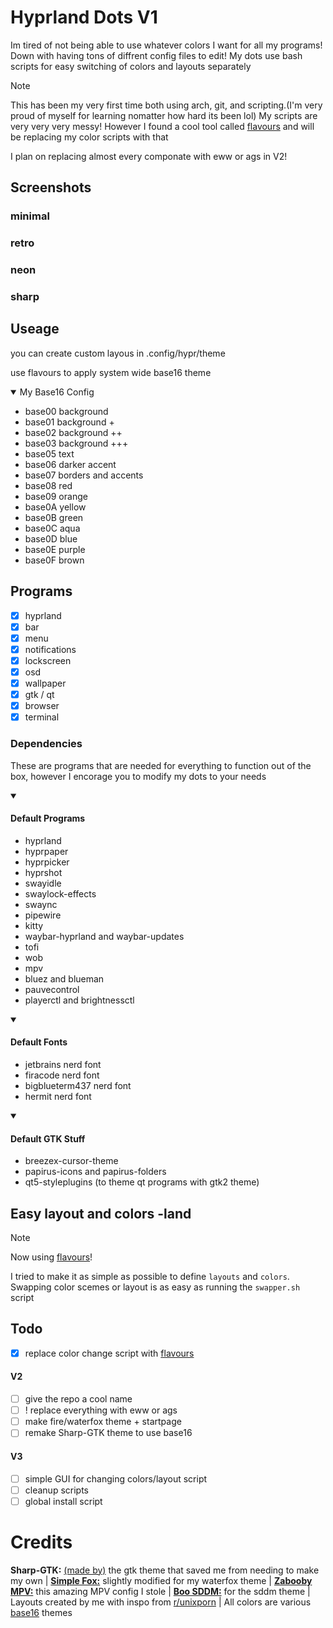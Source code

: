 # Hyprland Dots V1
Im tired of not being able to use whatever colors I want for all my programs! Down with having tons of diffrent config files to edit! My dots use bash scripts for easy switching of colors and layouts separately
> [!NOTE]  
> This has been my very first time both using arch, git, and scripting.(I'm very proud of myself for learning nomatter how hard its been lol) My scripts are very very very messy! However I found a cool tool called [flavours](https://github.com/misterio77/flavours) and will be replacing my color scripts with that
> 
> I plan on replacing almost every componate with eww or ags in V2!

## Screenshots
### minimal

### retro

### neon

### sharp


## Useage
you can create custom layous in .config/hypr/theme

use flavours to apply system wide base16 theme
<details open> 
  <summary>My Base16 Config</summary>

  - base00  background
  - base01  background +
  - base02  background ++
  - base03  background +++
  - base05  text
  - base06  darker accent
  - base07  borders and accents
  - base08  red
  - base09  orange
  - base0A  yellow
  - base0B  green
  - base0C  aqua
  - base0D  blue
  - base0E  purple
  - base0F  brown
</details>

## Programs
- [X] hyprland
- [X] bar
- [X] menu
- [X] notifications
- [X] lockscreen
- [X] osd
- [X] wallpaper
- [X] gtk / qt
- [X] browser
- [X] terminal

### Dependencies
These are programs that are needed for everything to function out of the box, however I encorage you to modify my dots to your needs
<details open> 
  <summary><h4>Default Programs</h4></summary>
  
  - hyprland
  - hyprpaper
  - hyprpicker
  - hyprshot
  - swayidle
  - swaylock-effects
  - swaync
  - pipewire
  - kitty
  - waybar-hyprland and waybar-updates
  - tofi
  - wob
  - mpv
  - bluez and blueman
  - pauvecontrol
  - playerctl and brightnessctl
</details>

<details open> 
  <summary><h4>Default Fonts</h4></summary>
  
  - jetbrains nerd font
  - firacode nerd font
  - bigblueterm437 nerd font
  - hermit nerd font
</details>

<details open> 
  <summary><h4>Default GTK Stuff</h4></summary>
  
  - breezex-cursor-theme
  - papirus-icons and papirus-folders
  - qt5-styleplugins (to theme qt programs with gtk2 theme)
</details>

## Easy layout and colors -land
> [!NOTE]  
> Now using [flavours](https://github.com/misterio77/flavours)!
> 
I tried to make it as simple as possible to define `layouts` and `colors`. Swapping color scemes or layout is as easy as running the `swapper.sh` script

## Todo
- [X] replace color change script with [flavours](https://github.com/misterio77/flavours)

#### V2
- [ ] give the repo a cool name
- [ ] ! replace everything with eww or ags
- [ ] make fire/waterfox theme + startpage
- [ ] remake Sharp-GTK theme to use base16

#### V3
- [ ] simple GUI for changing colors/layout script
- [ ] cleanup scripts
- [ ] global install script

# Credits
**Sharp-GTK:** [(made by)](https://github.com/myagko) the gtk theme that saved me from needing to make my own | [**Simple Fox:**](https://github.com/migueravila/SimpleFox) slightly modified for my waterfox theme | [**Zabooby
 MPV:**](https://github.com/Zabooby/mpv-config) this amazing MPV config I stole | [**Boo SDDM:**](https://github.com/PROxZIMA/boo-sddm) for the sddm theme | Layouts created by me with inspo from [r/unixporn](https://www.reddit.com/r/unixporn/) | All colors are various [base16](https://github.com/chriskempson/base16-schemes-source) themes
